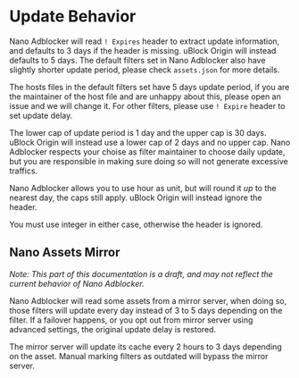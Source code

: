 # Update Behavior

Nano Adblocker will read `! Expires` header to extract update information, and defaults to 3 days if the header is missing. uBlock Origin 
will instead defaults to 5 days. The default filters set in Nano Adblocker also have slightly shorter update period, please check 
`assets.json` for more details. 

The hosts files in the default filters set have 5 days update period, if you are the maintainer of the host file and are unhappy about 
this, please open an issue and we will change it. For other filters, please use `! Expire` header to set update delay. 

The lower cap of update period is 1 day and the upper cap is 30 days. uBlock Origin will instead use a lower cap of 2 days and no upper 
cap. Nano Adblocker respects your choise as filter maintainer to choose daily update, but you are responsible in making sure doing so 
will not generate excessive traffics. 

Nano Adblocker allows you to use hour as unit, but will round it *up* to the nearest day, the caps still apply. uBlock Origin will 
instead ignore the header. 

You must use integer in either case, otherwise the header is ignored. 

## Nano Assets Mirror

*Note: This part of this documentation is a draft, and may not reflect the current behavior of Nano Adblocker.*

Nano Adblocker will read some assets from a mirror server, when doing so, those filters will update every day instead of 3 to 5 days 
depending on the filter. If a failover happens, or you opt out from mirror server using advanced settings, the original update delay 
is restored. 

The mirror server will update its cache every 2 hours to 3 days depending on the asset. Manual marking filters as outdated will bypass 
the mirror server. 
